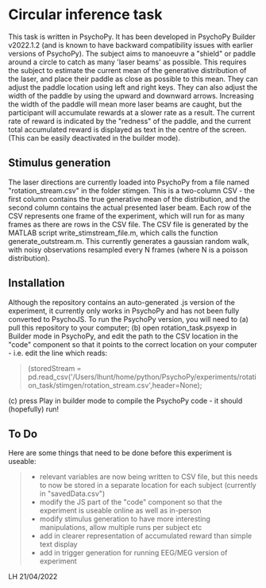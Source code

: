 # Circular inference task

This task is written in PsychoPy. It has been developed in PsychoPy Builder v2022.1.2 (and is known to have backward compatibility issues with earlier versions of PsychoPy).
The subject aims to manoeuvre a "shield" or paddle around a circle to catch as many 'laser beams' as possible. This requires the subject to estimate the current mean of the generative distribution of the laser, and place their paddle as close as possible to this mean. They can adjust the paddle location using left and right keys.
They can also adjust the width of the paddle by using the upward and downward arrows. Increasing the width of the paddle will mean more laser beams are caught, but the participant will accumulate rewards at a slower rate as a result. The current rate of reward is indicated by the "redness" of the paddle, and the current total accumulated reward is displayed as text in the centre of the screen. (This can be easily deactivated in the builder mode).

## Stimulus generation
The laser directions are currently loaded into PsychoPy from a file named "rotation_stream.csv" in the folder stimgen. This is a two-column CSV - the first column contains the true generative mean of the distribution, and the second column contains the actual presented laser beam. Each row of the CSV represents one frame of the experiment, which will run for as many frames as there are rows in the CSV file. The CSV file is generated by the MATLAB script write_stimstream_file.m, which calls the function generate_outstream.m. This currently generates a gaussian random walk, with noisy observations resampled every N frames (where N is a poisson distribution).

## Installation
Although the repository contains an auto-generated .js version of the experiment, it currently only works in PsychoPy and has not been fully converted to PsychoJS. To run the PsychoPy version, you will need to (a) pull this repository to your computer; (b) open rotation_task.psyexp in Builder mode in PsychoPy, and edit the path to the CSV location in the "code" component so that it points to the correct location on your computer - i.e. edit the line which reads:
>(storedStream = pd.read_csv('/Users/lhunt/home/python/PsychoPy/experiments/rotation_task/stimgen/rotation_stream.csv',header=None);

(c) press Play in builder mode to compile the PsychoPy code - it should (hopefully) run!

## To Do
Here are some things that need to be done before this experiment is useable:
> - relevant variables are now being written to CSV file, but this needs to now be stored in a separate location for each subject (currently in "savedData.csv")
> - modify the JS part of the "code" component so that the experiment is useable online as well as in-person
> - modify stimulus generation to have more interesting manipulations, allow multiple runs per subject etc
> - add in clearer representation of accumulated reward than simple text display
> - add in trigger generation for running EEG/MEG version of experiment

LH 21/04/2022
